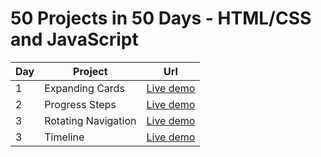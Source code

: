 # 50 Projects in 50 Days - HTML/CSS and JavaScript

| Day | Project             | Url                                                                         |
| --- | ------------------- | --------------------------------------------------------------------------- |
| 1   | Expanding Cards     | [Live demo](https://mohand2.github.io/50DaysJsProjects/Expanding%20Cards)   |
| 2   | Progress Steps      | [Live demo](https://mohand2.github.io/50DaysJsProjects/progress_steps)      |
| 3   | Rotating Navigation | [Live demo](https://mohand2.github.io/50DaysJsProjects/Rotating_navigation) |
| 3   | Timeline            | [Live demo](https://mohand2.github.io/50DaysJsProjects/timeline)            |
